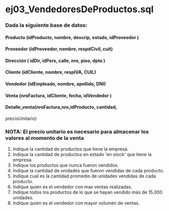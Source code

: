 # ej03_VendedoresDeProductos.sql

### Dada la siguiente base de datos:

#### Producto (idProducto, nombre, descrip, estado, idProveedor )
#### Proveedor (idProveedor, nombre, respdCivil, cuit)
#### Dirección ( idDir, idPers, calle, nro, piso, dpto )
#### Cliente (idCliente, nombre, respIVA, CUIL)
#### Vendedor (idEmpleado, nombre, apellido, DNI)
#### Venta (nroFactura, idCliente, fecha, idVendedor )
#### Detalle_venta(nroFactura,nro,idProducto, cantidad,
precioUnitario)

### NOTA: El precio unitario es necesario para almacenar los valores al momento de la venta

1. Indique la cantidad de productos que tiene la empresa.
2. Indique la cantidad de productos en estado 'en stock' que tiene la empresa.
3. Indique los productos que nunca fueron vendidos.
4. Indique la cantidad de unidades que fueron vendidas de cada producto.
5. Indique cual es la cantidad promedio de unidades vendidas de cada producto.
6. Indique quien es el vendedor con mas ventas realizadas.
7. Indique todos los productos de lo que se hayan vendido más de 15.000 unidades.
8. Indique quien es el vendedor con mayor volumen de ventas.

